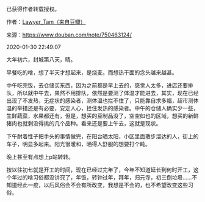 已获得作者转载授权。


作者：[Lawyer_Tam（来自豆瓣）](https://www.douban.com/people/50118435/)


来源：https://www.douban.com/note/750463124/


2020-01-30 22:49:07


大年初六，封城第八天，晴。  

早餐吃的啥，想了半天才想起来，是烧麦。而想热干面的念头越来越甚。  

中午吃完饭，去仓储买东西，因为之前都是早上去的，感觉人太多，进店还要排队，所以就中午去，果然不用排队，依然是要测了体温才能进去，其实，现在已经出现了不发热，无症状的感染者，测体温也拦不住了，只能靠自求多福，超市测体温的举措还是有必要，安定人心，拦住发热的感染者。中午的仓储人确实少一些，生鲜蔬菜，水果都还有，但是，想买的豆制品没了，空空如也的区域，想买的新鲜猪肉也就剩没得挑的几个品种。看来还是要上午去，这就是现状。  

下午耐着性子把手头的事情做完，在阳台晒太阳，小区里面散步溜达的人，街上的车子，明显多起来。阳光很暖和，晒得人舒服的想要打个盹。  

晚上甚至有点想上p站转转。  

按以往初七就是开工的时间，现在已经过完年了，今年不知道延长到何时开工，这个年过的啥习俗都没讲究了，年饭，转钟过年，拜年，归元寺，初三倒垃圾……不知道经此一疫，以后风俗会不会有所改变，我想是不会的，也不希望改变这些习俗。  

